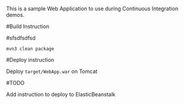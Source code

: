 This is a sample Web Application to use during Continuous Integration demos.

#Build Instruction

#sfsdfsdfsd
```
mvn3 clean package
```



#Deploy instruction



Deploy ```target/WebApp.war``` on Tomcat
 
#TODO
 
Add instruction to deploy to ElasticBeanstalk
